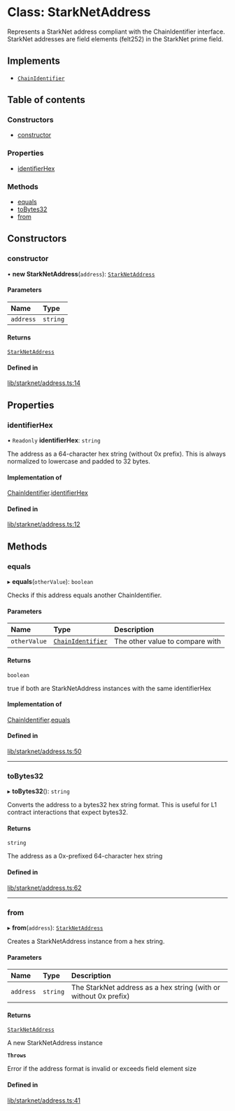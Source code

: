 # Class: StarkNetAddress

Represents a StarkNet address compliant with the ChainIdentifier interface.
StarkNet addresses are field elements (felt252) in the StarkNet prime field.

## Implements

- [`ChainIdentifier`](../interfaces/ChainIdentifier.md)

## Table of contents

### Constructors

- [constructor](StarkNetAddress.md#constructor)

### Properties

- [identifierHex](StarkNetAddress.md#identifierhex)

### Methods

- [equals](StarkNetAddress.md#equals)
- [toBytes32](StarkNetAddress.md#tobytes32)
- [from](StarkNetAddress.md#from)

## Constructors

### constructor

• **new StarkNetAddress**(`address`): [`StarkNetAddress`](StarkNetAddress.md)

#### Parameters

| Name | Type |
| :------ | :------ |
| `address` | `string` |

#### Returns

[`StarkNetAddress`](StarkNetAddress.md)

#### Defined in

[lib/starknet/address.ts:14](https://github.com/threshold-network/tbtc-v2/blob/main/typescript/src/lib/starknet/address.ts#L14)

## Properties

### identifierHex

• `Readonly` **identifierHex**: `string`

The address as a 64-character hex string (without 0x prefix).
This is always normalized to lowercase and padded to 32 bytes.

#### Implementation of

[ChainIdentifier](../interfaces/ChainIdentifier.md).[identifierHex](../interfaces/ChainIdentifier.md#identifierhex)

#### Defined in

[lib/starknet/address.ts:12](https://github.com/threshold-network/tbtc-v2/blob/main/typescript/src/lib/starknet/address.ts#L12)

## Methods

### equals

▸ **equals**(`otherValue`): `boolean`

Checks if this address equals another ChainIdentifier.

#### Parameters

| Name | Type | Description |
| :------ | :------ | :------ |
| `otherValue` | [`ChainIdentifier`](../interfaces/ChainIdentifier.md) | The other value to compare with |

#### Returns

`boolean`

true if both are StarkNetAddress instances with the same identifierHex

#### Implementation of

[ChainIdentifier](../interfaces/ChainIdentifier.md).[equals](../interfaces/ChainIdentifier.md#equals)

#### Defined in

[lib/starknet/address.ts:50](https://github.com/threshold-network/tbtc-v2/blob/main/typescript/src/lib/starknet/address.ts#L50)

___

### toBytes32

▸ **toBytes32**(): `string`

Converts the address to a bytes32 hex string format.
This is useful for L1 contract interactions that expect bytes32.

#### Returns

`string`

The address as a 0x-prefixed 64-character hex string

#### Defined in

[lib/starknet/address.ts:62](https://github.com/threshold-network/tbtc-v2/blob/main/typescript/src/lib/starknet/address.ts#L62)

___

### from

▸ **from**(`address`): [`StarkNetAddress`](StarkNetAddress.md)

Creates a StarkNetAddress instance from a hex string.

#### Parameters

| Name | Type | Description |
| :------ | :------ | :------ |
| `address` | `string` | The StarkNet address as a hex string (with or without 0x prefix) |

#### Returns

[`StarkNetAddress`](StarkNetAddress.md)

A new StarkNetAddress instance

**`Throws`**

Error if the address format is invalid or exceeds field element size

#### Defined in

[lib/starknet/address.ts:41](https://github.com/threshold-network/tbtc-v2/blob/main/typescript/src/lib/starknet/address.ts#L41)
